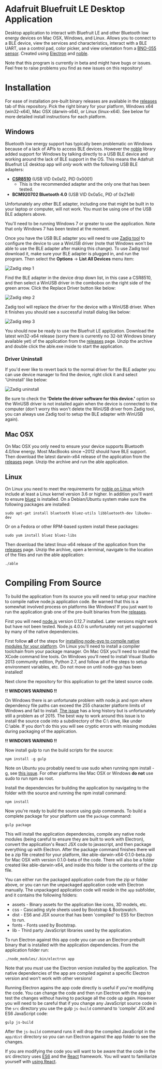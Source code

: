 # Adafruit Bluefruit LE Desktop Application

Desktop application to interact with Bluefruit LE and other Bluetooth low energy
devices on Mac OSX, Windows, and Linux.  Allows you to connect to a BLE device,
view the services and characteristics, interact with a BLE UART, use a control
pad, color picker, and view orientation from a [BNO-055 sensor](https://www.adafruit.com/products/2472).
Created using [Electron](http://electron.atom.io/) and [noble](https://github.com/sandeepmistry/noble).

Note that this program is currently in beta and might have bugs or issues.  Feel
free to raise problems you find as new issues on this repository!

# Installation

For ease of installation pre-built binary releases are available in the [releases](https://github.com/adafruit/adafruit-bluefruit-le-desktop/releases)
tab of this repository.  Pick the right binary for your platform, Windows x64 (win32-x64),
Mac OSX (darwin-x64), or Linux (linux-x64).  See below for more detailed install
instructions for each platform.

## Windows

Bluetooth low energy support has typically been problematic on Windows because of
a lack of APIs to access BLE devices.  However the [noble](https://github.com/sandeepmistry/noble)
library added support for Windows by talking directly to a USB BLE device and
working around the lack of BLE support in the OS.  This means the Adafruit
Bluefruit LE desktop app will *only* work with the following USB BLE adapters:

*   **[CSR8510](https://www.adafruit.com/products/1327)** (USB VID 0x0a12, PID 0x0001)
    - This is the recommended adapter and the only one that has been tested.
*   **BCM920702 Bluetooth 4.0**	(USB VID 0x0a5c, PID of 0x21e8)

Unfortunately any other BLE adapter, including one that might be built in to your
laptop or computer, will not work.  You must be using one of the USB BLE adapters
above.

You'll need to be running Windows 7 or greater to use the application.  Note that
only Windows 7 has been tested at the moment.

Once you have the USB BLE adapter you will need to use [Zadig tool](http://zadig.akeo.ie/)
to configure the device to use a WinUSB driver (note that Windows won't be able to
use the BLE adapter after making this change).  To use Zadig tool download it,
make sure your BLE adapter is plugged in, and run the program.  Then select the
**Options** -> **List All Devices** menu item:

![Zadig step 1](/docs/zadig1.png?raw=true)

Find the BLE adapter in the device drop down list, in this case a CSR8510, and
then select a WinUSB driver in the combobox on the right side of the green arrow.
Click the Replace Driver button like below:

![Zadig step 2](/docs/zadig2.png?raw=true)

Zadig tool will replace the driver for the device with a WinUSB driver.  When it
finishes you should see a successful install dialog like below:

![Zadig step 3](/docs/zadig3.png?raw=true)

You should now be ready to use the Bluefruit LE application.  Download the
latest win32-x64 release (sorry there is currently no 32-bit Windows binary
available yet) of the application from the
[releases](https://github.com/adafruit/adafruit-bluefruit-le-desktop/releases)
page. Unzip the archive and double click the able.exe inside to start the
application.

### Driver Uninstall

If you'd ever like to revert back to the normal driver for the BLE adapter you can
use device manager to find the device, right click it and select 'Uninstall' like
below:

![Zadig uninstall](/docs/zadig4.png?raw=true)

Be sure to check the **'Delete the driver software for this device.'** option so
the WinUSB driver is not installed again when the device is connected to the computer
(don't worry this won't delete the WinUSB driver from Zadig tool, you can always
use Zadig tool to setup the BLE adapter with WinUSB again).

## Mac OSX

On Mac OSX you only need to ensure your device supports Bluetooth 4.0/low
energy. Most MacBooks since ~2012 should have BLE support.  Then download the
latest darwin-x64 release of the application from the
[releases](https://github.com/adafruit/adafruit-bluefruit-le-desktop/releases)
page.  Unzip the archive and run the able application.

## Linux

On Linux you need to meet the requirements for [noble on Linux](https://github.com/sandeepmistry/noble#linux-ubuntu)
which include at least a Linux kernel version 3.6 or higher.  In addition you'll
want to ensure [bluez](http://www.bluez.org/) is installed.  On a Debian/Ubuntu
system make sure the following packages are installed:

    sudo apt-get install bluetooth bluez-utils libbluetooth-dev libudev-dev

Or on a Fedora or other RPM-based system install these packages:

    sudo yum install bluez bluez-libs

Then download the latest linux-x64 release of the application from the
[releases](https://github.com/adafruit/adafruit-bluefruit-le-desktop/releases)
page.  Unzip the archive, open a terminal, navigate to the location of the files
and run the able application:

    ./able

# Compiling From Source

To build the application from its source you will need to setup your machine
to compile native node.js application code.  Be warned that this is a somewhat
involved process on platforms like Windows!  If you just want to run the application
grab one of the pre-built binaries from the [releases](https://github.com/adafruit/adafruit-bluefruit-le-desktop/releases).

First you will need [node.js](https://nodejs.org/en/) version 0.12.7 installed.
Later versions might work but have not been tested.  Node.js 4.0.0 is unfortunately
not yet supported by many of the native dependencies.

First follow **all** of the steps for [installing node-gyp to compile native modules for your platform](https://github.com/nodejs/node-gyp#installation).
On Linux you'll need to install a compiler toolchain from your package manager.
On Mac OSX you'll need to install the XCode command line tools.  On Windows you'll
need to install Visual Studio 2013 community edition, Python 2.7, and follow all
of the steps to setup environment variables, etc.  Do not move on until node-gyp
has been installed!

Next clone the repository for this application to get the latest source code.

**!! WINDOWS WARNING !!**

On Windows there is an unfortunate problem with node.js and npm where dependency
file paths can exceed the 255 character platform limits of Windows and fail to
install.  [The issue](https://github.com/nodejs/node-v0.x-archive/issues/6960)
has a long history but is unfortunately still a problem as of 2015.  The best way
to work around this issue is to install the source code into a subdirectory of
the C:\ drive, like under C:\able.  If you don't do this you will see cryptic
errors with missing modules during packaging of the application.

**!! WINDOWS WARNING !!**

Now install gulp to run the build scripts for the source:

    npm install -g gulp

Note on Ubuntu you probably need to use sudo when running npm install -g, see
[this issue](http://askubuntu.com/questions/376950/npm-installed-packages-are-not-accessible).
For other platforms like Mac OSX or Windows **do not** use sudo to run npm as root.

Install the dependencies for building the application by navigating to the folder
with the source and running the npm install command:

    npm install

Now you're ready to build the source using gulp commands.  To build a complete
package for your platform use the `package` command:

    gulp package

This will install the application dependencies, compile any native node modules
(being careful to ensure they are built to work with Electron), convert the
application's React JSX code to javascript, and then package everything up with
Electron.  After the package command finishes there will be a zip file created
for your platform, like able-darwin-x64-0.1.0-beta.zip for Mac OSX with version
0.1.0-beta of the code.  There will also be a folder created like able-darwin-x64,
and inside this folder is the contents of the zip file.

You can either run the packaged application code from the zip or folder above, or
you can run the unpackaged application code with Electron manually.  The unpackaged
application code will reside in the `app` subfolder, and it contains the following
folders:
*   assets - Binary assets for the application like icons, 3D models, etc.
*   css - Cascading style sheets used by Bootstrap & Bootswatch.
*   dist - ES6 and JSX source that has been 'compiled' to ES5 for Electron to run.
*   fonts - Fonts used by Bootstrap.
*   lib - Third party JavaScript libraries used by the application.

To run Electron against this app code you can use an Electron prebuilt binary
that is installed with the application dependencies.  From the application folder
run:

    ./node_modules/.bin/electron app

Note that you *must* use the Electron version installed by the application.  The
native dependencies of the app are compiled against a specific Electron version
and won't work with other versions!

Running Electron agains the app code directly is useful if you're modifying the
code.  You can change the code and then run Electron with the app to test the changes
without having to package all the code up again.  However you will need to be careful
that if you change any JavaScript source code in the `src` directory you use the
gulp `js-build` command to 'compile' JSX and ES6 JavaScript code:

    gulp js-build

After the `js-build` command runs it will drop the compiled JavaScript in the
`app/dist` directory so you can run Electron against the app folder to see the
changes.

If you are modifying the code you will want to be aware that the code in the src
directory uses [ES6](https://github.com/lukehoban/es6features) and the
[React](https://facebook.github.io/react/) framework.  You will want to familiarize
yourself with [using React](https://facebook.github.io/react/docs/getting-started.html).
